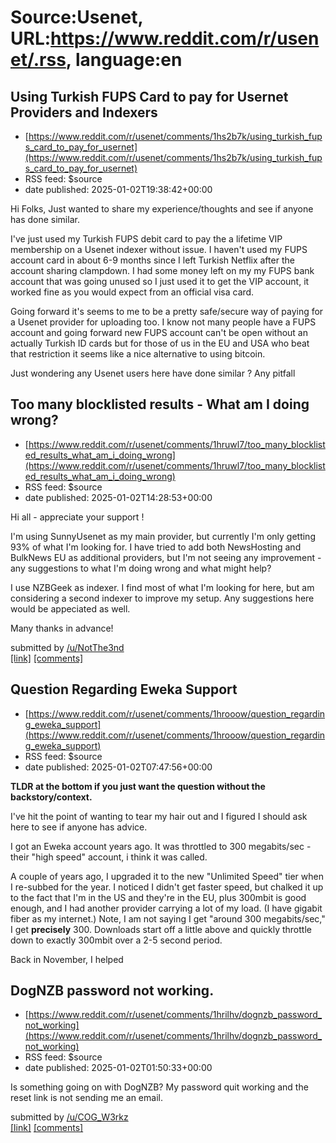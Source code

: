 # Source:Usenet, URL:https://www.reddit.com/r/usenet/.rss, language:en

## Using Turkish FUPS Card to pay for Usernet Providers and Indexers
 - [https://www.reddit.com/r/usenet/comments/1hs2b7k/using_turkish_fups_card_to_pay_for_usernet](https://www.reddit.com/r/usenet/comments/1hs2b7k/using_turkish_fups_card_to_pay_for_usernet)
 - RSS feed: $source
 - date published: 2025-01-02T19:38:42+00:00

<!-- SC_OFF --><div class="md"><p>Hi Folks, Just wanted to share my experience/thoughts and see if anyone has done similar.</p> <p>I&#39;ve just used my Turkish FUPS debit card to pay the a lifetime VIP membership on a Usenet indexer without issue. I haven&#39;t used my FUPS account card in about 6-9 months since I left Turkish Netflix after the account sharing clampdown. I had some money left on my my FUPS bank account that was going unused so I just used it to get the VIP account, it worked fine as you would expect from an official visa card.</p> <p>Going forward it&#39;s seems to me to be a pretty safe/secure way of paying for a Usenet provider for uploading too. I know not many people have a FUPS account and going forward new FUPS account can&#39;t be open without an actually Turkish ID cards but for those of us in the EU and USA who beat that restriction it seems like a nice alternative to using bitcoin.</p> <p>Just wondering any Usenet users here have done similar ? Any pitfall

## Too many blocklisted results - What am I doing wrong?
 - [https://www.reddit.com/r/usenet/comments/1hruwl7/too_many_blocklisted_results_what_am_i_doing_wrong](https://www.reddit.com/r/usenet/comments/1hruwl7/too_many_blocklisted_results_what_am_i_doing_wrong)
 - RSS feed: $source
 - date published: 2025-01-02T14:28:53+00:00

<!-- SC_OFF --><div class="md"><p>Hi all - appreciate your support !</p> <p>I&#39;m using SunnyUsenet as my main provider, but currently I&#39;m only getting 93% of what I&#39;m looking for. I have tried to add both NewsHosting and BulkNews EU as additional providers, but I&#39;m not seeing any improvement - any suggestions to what I&#39;m doing wrong and what might help?</p> <p>I use NZBGeek as indexer. I find most of what I&#39;m looking for here, but am considering a second indexer to improve my setup. Any suggestions here would be appeciated as well.</p> <p>Many thanks in advance!</p> </div><!-- SC_ON --> &#32; submitted by &#32; <a href="https://www.reddit.com/user/NotThe3nd"> /u/NotThe3nd </a> <br/> <span><a href="https://www.reddit.com/r/usenet/comments/1hruwl7/too_many_blocklisted_results_what_am_i_doing_wrong/">[link]</a></span> &#32; <span><a href="https://www.reddit.com/r/usenet/comments/1hruwl7/too_many_blocklisted_results_what_am_i_doing_wrong/">[comments]</a></span>

## Question Regarding Eweka Support
 - [https://www.reddit.com/r/usenet/comments/1hrooow/question_regarding_eweka_support](https://www.reddit.com/r/usenet/comments/1hrooow/question_regarding_eweka_support)
 - RSS feed: $source
 - date published: 2025-01-02T07:47:56+00:00

<!-- SC_OFF --><div class="md"><p><strong>TLDR at the bottom if you just want the question without the backstory/context.</strong></p> <p>I&#39;ve hit the point of wanting to tear my hair out and I figured I should ask here to see if anyone has advice.</p> <p>I got an Eweka account years ago. It was throttled to 300 megabits/sec - their &quot;high speed&quot; account, i think it was called.</p> <p>A couple of years ago, I upgraded it to the new &quot;Unlimited Speed&quot; tier when I re-subbed for the year. I noticed I didn&#39;t get faster speed, but chalked it up to the fact that I&#39;m in the US and they&#39;re in the EU, plus 300mbit is good enough, and I had another provider carrying a lot of my load. (I have gigabit fiber as my internet.) Note, I am not saying I get &quot;around 300 megabits/sec,&quot; I get <strong>precisely</strong> 300. Downloads start off a little above and quickly throttle down to exactly 300mbit over a 2-5 second period.</p> <p>Back in November, I helped

## DogNZB password not working.
 - [https://www.reddit.com/r/usenet/comments/1hrilhv/dognzb_password_not_working](https://www.reddit.com/r/usenet/comments/1hrilhv/dognzb_password_not_working)
 - RSS feed: $source
 - date published: 2025-01-02T01:50:33+00:00

<!-- SC_OFF --><div class="md"><p>Is something going on with DogNZB? My password quit working and the reset link is not sending me an email.</p> </div><!-- SC_ON --> &#32; submitted by &#32; <a href="https://www.reddit.com/user/COG_W3rkz"> /u/COG_W3rkz </a> <br/> <span><a href="https://www.reddit.com/r/usenet/comments/1hrilhv/dognzb_password_not_working/">[link]</a></span> &#32; <span><a href="https://www.reddit.com/r/usenet/comments/1hrilhv/dognzb_password_not_working/">[comments]</a></span>

